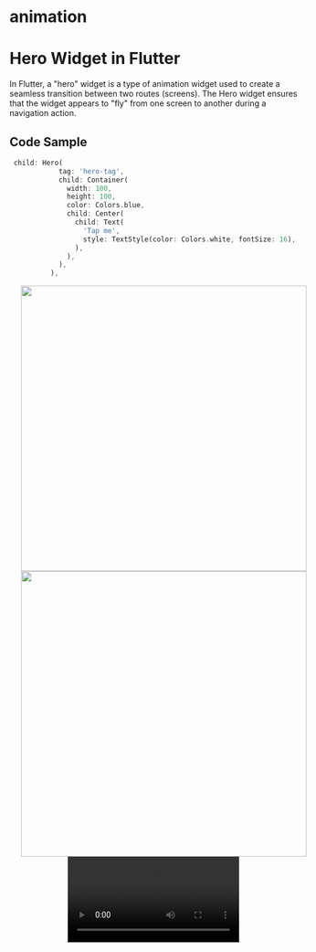 # animation


# Hero Widget in Flutter

In Flutter, a "hero" widget is a type of animation widget used to create a seamless transition between two routes (screens). The Hero widget ensures that the widget appears to "fly" from one screen to another during a navigation action.

## Code Sample

```dart
 child: Hero(
            tag: 'hero-tag',
            child: Container(
              width: 100,
              height: 100,
              color: Colors.blue,
              child: Center(
                child: Text(
                  'Tap me',
                  style: TextStyle(color: Colors.white, fontSize: 16),
                ),
              ),
            ),
          ),

```
<div align="center">
<img src=https://github.com/Dipalig971/animation/assets/143181151/33f165f7-9795-49b7-bab6-81671ee6e1a6"" height="500px" hspace=20></img>
<img src="https://github.com/Dipalig971/animation/assets/143181151/df0ca956-2fa2-4bd9-8c8d-0ebb6ed64c2d" height="500px" hspace=20></img>
  <video src="https://github.com/Dipalig971/animation/assets/143181151/0e46240d-e0ac-4d17-94d8-4543b6160db7">
</div>





